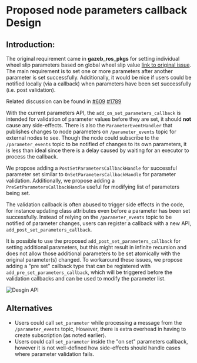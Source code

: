 # Proposed node parameters callback Design

## Introduction:

The original requirement came in **gazeb_ros_pkgs** for setting individual wheel slip parameters based on global wheel slip value [link to original issue](https://github.com/ros-simulation/gazebo_ros_pkgs/pull/1365). The main requirement is to set one or more parameters after another parameter is set successfully. Additionally, it would be nice if users could be notified locally (via a callback) when parameters have been set successfully (i.e. post validation).

Related discussion can be found in [#609](https://github.com/ros2/rclcpp/issues/609) [#1789](https://github.com/ros2/rclcpp/pull/1789)

With the current parameters API, the `add_on_set_parameters_callback` is intended for validation of parameter values before they are set, it should **not** cause any side-effects. There is also the `ParameterEventHandler` that publishes changes to node parameters on `/parameter_events` topic for external nodes to see. Though the node could subscribe to the `/parameter_events` topic to be notified of changes to its own parameters, it is less than ideal since there is a delay caused by waiting for an executor to process the callback.

We propose adding a `PostSetParametersCallbackHandle` for successful parameter set similar to `OnSetParametersCallbackHandle` for parameter validation. Additionally, we propose adding a `PreSetParametersCallbackHandle` useful for modifying list of parameters being set.

The validation callback is often abused to trigger side effects in the code, for instance updating class attributes even before a parameter has been set successfully. Instead of relying on the `/parameter_events` topic to be notified of parameter changes, users can register a callback with a new API, `add_post_set_parameters_callback`.

It is possible to use the proposed `add_post_set_parameters_callback` for setting additional parameters, but this might result in infinite recursion and does not allow those additional parameters to be set atomically with the original parameter(s) changed.
To workaround these issues, we propose adding a "pre set" callback type that can be registered with `add_pre_set_parameters_callback`, which will be triggered before the validation callbacks and can be used to modify the parameter list. 

![Desgin API](https://github.com/ros2/rclcpp/blob/deepanshu/local-param-changed-callback-support/rclcpp/doc/param_callback_design.png?raw=true)

## Alternatives

* Users could call `set_parameter` while processing a message from the `/parameter_events` topic, However, there is extra overhead in having to create subscription (as noted earlier).
* Users could call `set_parameter` inside the "on set" parameters callback, however it is not well-defined how side-effects should handle cases where parameter validation fails.
